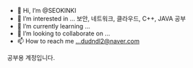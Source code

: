 - 👋 Hi, I’m @SEOKINKI
- 👀 I’m interested in ... 보안, 네트워크, 클라우드, C++, JAVA 공부
- 🌱 I’m currently learning ...
- 💞️ I’m looking to collaborate on ...
- 📫 How to reach me ...dudndl2@naver.com

<!---
SEOKINKI/SEOKINKI is a ✨ special ✨ repository because its `README.md` (this file) appears on your GitHub profile.
You can click the Preview link to take a look at your changes.
--->
공부용 계정입니다.
